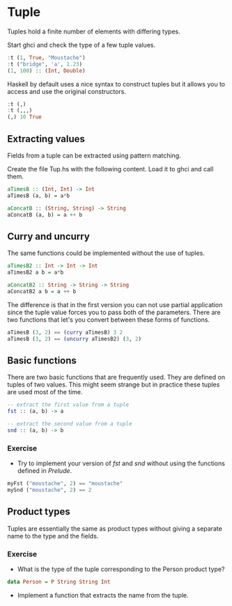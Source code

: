 # Tuple

Tuples hold a finite number of elements with differing types.

Start ghci and check the type of a few tuple values.

``` haskell
:t (1, True, "Moustache")
:t ("bridge", 'a', 1.23)
(1, 100) :: (Int, Double)
```

Haskell by default uses a nice syntax to construct tuples but it allows you to
access and use the original constructors.

``` haskell
:t (,)
:t (,,,)
(,) 10 True
```

## Extracting values

Fields from a tuple can be extracted using pattern matching.

Create the file Tup.hs with the following content.  Load it to ghci and call
them.

``` haskell
aTimesB :: (Int, Int) -> Int
aTimesB (a, b) = a*b

aConcatB :: (String, String) -> String
aConcatB (a, b) = a ++ b
```

## Curry and uncurry

The same functions could be implemented without the use of tuples.

``` haskell
aTimesB2 :: Int -> Int -> Int
aTimesB2 a b = a*b

aConcatB2 :: String -> String -> String
aConcatB2 a b = a ++ b
```

The difference is that in the first version you can not use partial application
since the tuple value forces you to pass both of the parameters.  There are two
functions that let's you convert between these forms of functions.

``` haskell
aTimesB (3, 2) == (curry aTimesB) 3 2
aTimesB (3, 2) == (uncurry aTimesB2) (3, 2)
```

## Basic functions

There are two basic functions that are frequently used.  They are defined on
tuples of two values.  This might seem strange but in practice these tuples are
used most of the time.

``` haskell
-- extract the first value from a tuple
fst :: (a, b) -> a

-- extract the second value from a tuple
snd :: (a, b) -> b
```

### Exercise
 * Try to implement your version of *fst* and *snd* without using the functions
   defined in *Prelude*.

``` haskell
myFst ("moustache", 2) == "moustache"
mySnd ("moustache", 2) == 2
```

## Product types

Tuples are essentially the same as product types without giving a separate name
to the type and the fields.

### Exercise
 * What is the type of the tuple corresponding to the Person product type?

``` haskell
data Person = P String String Int
```

 * Implement a function that extracts the name from the tuple.
